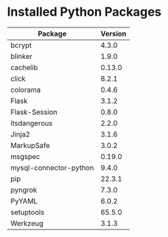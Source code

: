 # Installed Python Packages

| Package                | Version |
|------------------------|---------|
| bcrypt                 | 4.3.0   |
| blinker                | 1.9.0   |
| cachelib               | 0.13.0  |
| click                  | 8.2.1   |
| colorama               | 0.4.6   |
| Flask                  | 3.1.2   |
| Flask-Session          | 0.8.0   |
| itsdangerous           | 2.2.0   |
| Jinja2                 | 3.1.6   |
| MarkupSafe             | 3.0.2   |
| msgspec                | 0.19.0  |
| mysql-connector-python | 9.4.0   |
| pip                    | 22.3.1  |
| pyngrok                | 7.3.0   |
| PyYAML                 | 6.0.2   |
| setuptools             | 65.5.0  |
| Werkzeug               | 3.1.3   |
